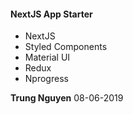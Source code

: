 #### NextJS App Starter
- NextJS
- Styled Components
- Material UI
- Redux
- Nprogress


**Trung Nguyen** 08-06-2019
